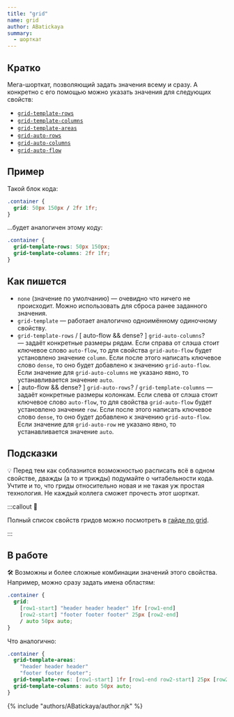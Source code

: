 ```yaml
---
title: "grid"
name: grid
author: ABatickaya
summary:
  - шорткат
---
```


## Кратко

Мега-шорткат, позволяющий задать значения всему и сразу. А конкретно с его помощью можно указать значения для следующих свойств:

- [`grid-template-rows`](/css/doka/grid-template-rows)
- [`grid-template-columns`](/css/doka/grid-template-columns)
- [`grid-template-areas`](/css/doka/grid-template-areas)
- [`grid-auto-rows`](/css/doka/grid-auto-columns-rows)
- [`grid-auto-columns`](/css/doka/grid-auto-columns-rows)
- [`grid-auto-flow`](/css/doka/grid-auto-flow)

## Пример

Такой блок кода:
```css
.container {
  grid: 50px 150px / 2fr 1fr;
}
```

...будет аналогичен этому коду:
```css
.container {
  grid-template-rows: 50px 150px;
  grid-template-columns: 2fr 1fr;
}
```

## Как пишется

- `none` (значение по умолчанию) — очевидно что ничего не происходит. Можно использовать для сброса ранее заданного значения.
- `grid-template` — работает аналогично одноимённому одиночному свойству.
- `grid-template-rows` / [ auto-flow && dense? ] `grid-auto-columns`? — задаёт конкретные размеры рядам. Если справа от слэша стоит ключевое слово `auto-flow`, то для свойства `grid-auto-flow` будет установлено значение `column`. Если после этого написать ключевое слово `dense`, то оно будет добавлено к значению `grid-auto-flow`. Если значение для `grid-auto-columns` не указано явно, то устанавливается значение `auto`.
- [ auto-flow && dense? ] `grid-auto-rows`? / `grid-template-columns` — задаёт конкретные размеры колонкам. Если слева от слэша стоит ключевое слово `auto-flow`, то для свойства `grid-auto-flow` будет установлено значение `row`. Если после этого написать ключевое слово `dense`, то оно будет добавлено к значению `grid-auto-flow`. Если значение для `grid-auto-row` не указано явно, то устанавливается значение `auto`.

## Подсказки

💡 Перед тем как соблазнится возможностью расписать всё в одном свойстве, дважды (а то и трижды) подумайте о читабельности кода. Учтите и то, что гриды относительно новая и не такая уж простая технология. Не каждый коллега сможет прочесть этот шорткат.

:::callout 📝

Полный список свойств гридов можно посмотреть в [гайде по grid](/css/long/grid-guide/).

:::

## В работе

🛠 Возможны и более сложные комбинации значений этого свойства. Например, можно сразу задать имена областям:

```css
.container {
  grid:
    [row1-start] "header header header" 1fr [row1-end]
    [row2-start] "footer footer footer" 25px [row2-end]
    / auto 50px auto;
}
```

Что аналогично:
```css
.container {
  grid-template-areas:
    "header header header"
    "footer footer footer";
  grid-template-rows: [row1-start] 1fr [row1-end row2-start] 25px [row2-end];
  grid-template-columns: auto 50px auto;
}
```

{% include "authors/ABatickaya/author.njk" %}
